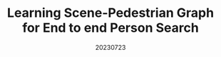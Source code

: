 ---
title: "Learning Scene-Pedestrian Graph for End to end Person Search"
date: 20230723
category: "vision"
author_list: "Zifan Song; Cairong Zhao; Guosheng Hu; Duoqian Miao"
pub_in: "IEEE TII"
pdf_url: "https://ieeexplore.ieee.org/document/10214025"
img_path1: "SPGE.png"
code_url: "https://github.com/Vill-Lab/2023-TII-SPG"
---